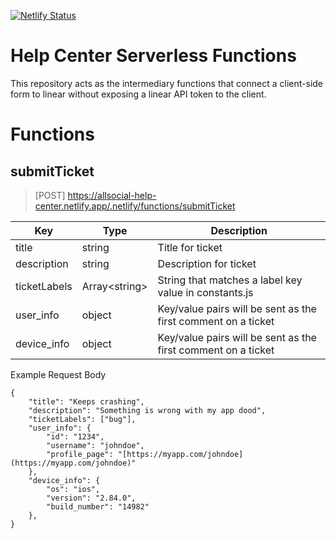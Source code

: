 [![Netlify Status](https://api.netlify.com/api/v1/badges/bef78d4d-d118-4936-b160-a5534dbaf426/deploy-status)](https://app.netlify.com/sites/allsocial-help-center/deploys)

# Help Center Serverless Functions

This repository acts as the intermediary functions that connect a client-side form to linear without exposing a linear API token to the client.

# Functions

## submitTicket

> [POST] https://allsocial-help-center.netlify.app/.netlify/functions/submitTicket

| Key | Type | Description |
| --- | --- | --- |
| title | string | Title for ticket |
| description | string | Description for ticket |
| ticketLabels | Array\<string\> | String that matches a label key value in constants.js |
| user_info | object | Key/value pairs will be sent as the first comment on a ticket |
| device_info | object | Key/value pairs will be sent as the first comment on a ticket |


Example Request Body
```
{
	"title": "Keeps crashing", 
	"description": "Something is wrong with my app dood",
	"ticketLabels": ["bug"],
	"user_info": {
		"id": "1234",
		"username": "johndoe",
		"profile_page": "[https://myapp.com/johndoe](https://myapp.com/johndoe)"
	},
	"device_info": {
		"os": "ios",
		"version": "2.84.0",
		"build_number": "14982"
	},
}
```